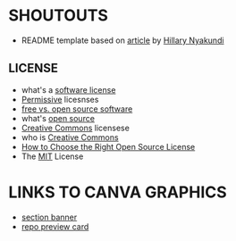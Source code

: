 # SHOUTOUTS

- README template based on [article](https://www.freecodecamp.org/news/how-to-write-a-good-readme-file/) by [Hillary Nyakundi](https://www.freecodecamp.org/news/author/larymak/)

## **LICENSE**

- what\'s a [software license](https://en.wikipedia.org/wiki/Software_license)
- [Permissive](https://fossa.com/blog/all-about-permissive-licenses/) licesnses
- [free vs. open source software](https://en.wikipedia.org/wiki/Comparison_of_free_and_open-source_software_licences)
- what\'s [open source](https://opensource.com/resources/what-open-source)
- [Creative Commons](https://creativecommons.org/about/cclicenses/) licensese
- who is [Creative Commons](https://creativecommons.org/about/)
- [How to Choose the Right Open Source License](https://fossa.com/blog/how-choose-right-open-source-license/)
- The [MIT](https://mit-license.org/) License

# **LINKS TO CANVA GRAPHICS**

- [section banner]()
- [repo preview card]()
